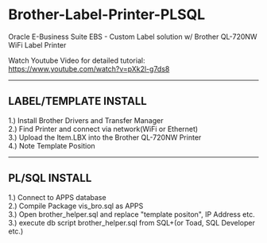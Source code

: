 # Brother-Label-Printer-PLSQL

Oracle E-Business Suite EBS - Custom Label solution w/ Brother QL-720NW WiFi Label Printer<br>

Watch Youtube Video for detailed tutorial:<br>
https://www.youtube.com/watch?v=pXk2l-g7ds8<br>

----------------------------------------------------
LABEL/TEMPLATE INSTALL
----------------------------------------------------
1.) Install Brother Drivers and Transfer Manager <br>
2.) Find Printer and connect via network(WiFi or Ethernet)<br>
3.) Upload the Item.LBX into the Brother QL-720NW Printer<br>
4.) Note Template Position<br>

----------------------------------------------------
PL/SQL INSTALL
----------------------------------------------------
1.) Connect to APPS database<br>
2.) Compile Package vis_bro.sql as APPS<br>
3.) Open brother_helper.sql and replace "template positon", IP Address etc.<br>
3.) execute db script brother_helper.sql from SQL+(or Toad, SQL Developer etc.)<br>
